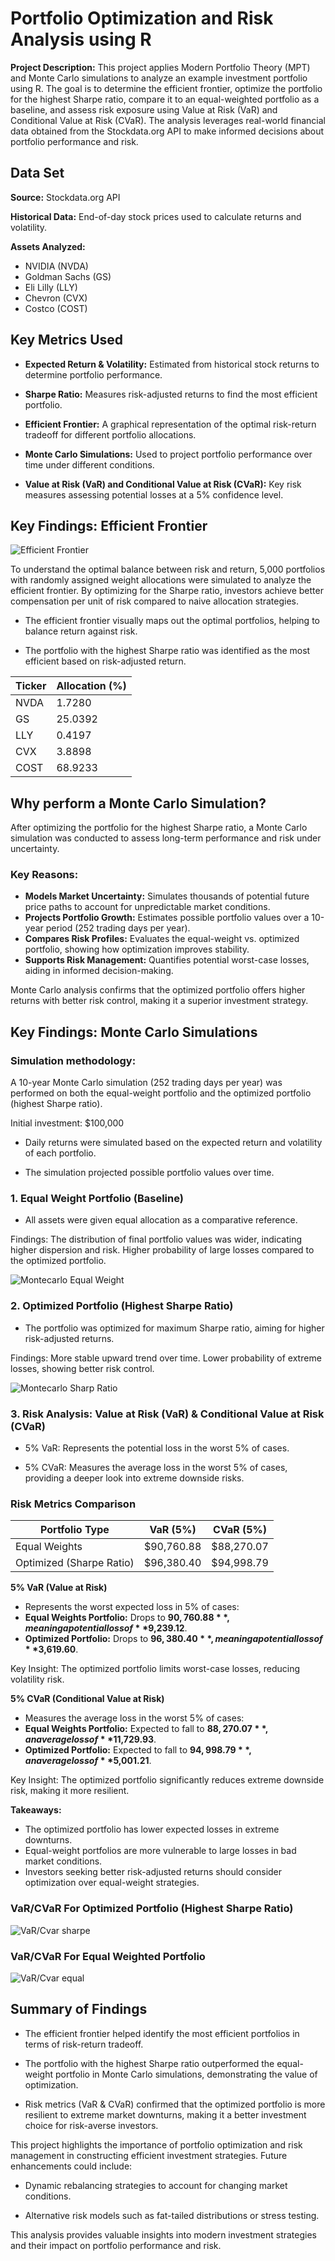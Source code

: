# Portfolio Optimization and Risk Analysis using R

**Project Description:**
This project applies Modern Portfolio Theory (MPT) and Monte Carlo simulations to analyze an example investment portfolio using R. The goal is to determine the efficient frontier, optimize the portfolio for the highest Sharpe ratio, compare it to an equal-weighted portfolio as a baseline, and assess risk exposure using Value at Risk (VaR) and Conditional Value at Risk (CVaR). The analysis leverages real-world financial data obtained from the Stockdata.org API to make informed decisions about portfolio performance and risk.

## **Data Set**
**Source:** Stockdata.org API

**Historical Data:** End-of-day stock prices used to calculate returns and volatility.

**Assets Analyzed:**
- NVIDIA (NVDA)
- Goldman Sachs (GS)
- Eli Lilly (LLY)
- Chevron (CVX)
- Costco (COST)



## **Key Metrics Used**

- **Expected Return & Volatility:** Estimated from historical stock returns to determine portfolio performance.

- **Sharpe Ratio:** Measures risk-adjusted returns to find the most efficient portfolio.

- **Efficient Frontier:** A graphical representation of the optimal risk-return tradeoff for different portfolio allocations.

- **Monte Carlo Simulations:** Used to project portfolio performance over time under different conditions.

- **Value at Risk (VaR) and Conditional Value at Risk (CVaR):** Key risk measures assessing potential losses at a 5% confidence level.

## **Key Findings: Efficient Frontier**
![Efficient Frontier](https://github.com/T-Tamz/Portfolio-Optimization-and-Risk-Analysis-using-R/blob/6eade80fb92a889b1d1daa704ce943e5e2501e7d/Images/Effecient%20frontier/Effecient%20Frontier%20.png)

To understand the optimal balance between risk and return, 5,000 portfolios with randomly assigned weight allocations were simulated to analyze the efficient frontier. By optimizing for the Sharpe ratio, investors achieve better compensation per unit of risk compared to naive allocation strategies.

- The efficient frontier visually maps out the optimal portfolios, helping to balance return against risk.

- The portfolio with the highest Sharpe ratio was identified as the most efficient based on risk-adjusted return.

| Ticker | Allocation (%) |
|--------|--------------|
| NVDA   | 1.7280       |
| GS     | 25.0392      |
| LLY    | 0.4197       |
| CVX    | 3.8898       |
| COST   | 68.9233      |

## **Why perform a Monte Carlo Simulation?**
After optimizing the portfolio for the highest Sharpe ratio, a Monte Carlo simulation was conducted to assess long-term performance and risk under uncertainty.

### Key Reasons:
- **Models Market Uncertainty:** Simulates thousands of potential future price paths to account for unpredictable market conditions.
- **Projects Portfolio Growth:** Estimates possible portfolio values over a 10-year period (252 trading days per year).
- **Compares Risk Profiles:** Evaluates the equal-weight vs. optimized portfolio, showing how optimization improves stability.
- **Supports Risk Management:** Quantifies potential worst-case losses, aiding in informed decision-making.

Monte Carlo analysis confirms that the optimized portfolio offers higher returns with better risk control, making it a superior investment strategy.

## **Key Findings: Monte Carlo Simulations** 
### Simulation methodology:
A 10-year Monte Carlo simulation (252 trading days per year) was performed on both the equal-weight portfolio and the optimized portfolio (highest Sharpe ratio).

Initial investment: $100,000

- Daily returns were simulated based on the expected return and volatility of each portfolio.

- The simulation projected possible portfolio values over time.



### 1. Equal Weight Portfolio (Baseline)
- All assets were given equal allocation as a comparative reference.

Findings:
The distribution of final portfolio values was wider, indicating higher dispersion and risk. Higher probability of large losses compared to the optimized portfolio.

  ![Montecarlo Equal Weight](https://github.com/T-Tamz/Portfolio-Optimization-and-Risk-Analysis-using-R/blob/6eade80fb92a889b1d1daa704ce943e5e2501e7d/Images/Montecarlo%20equal%20weights/Equal%20weights%20motecarlo.png)

### 2. Optimized Portfolio (Highest Sharpe Ratio)
- The portfolio was optimized for maximum Sharpe ratio, aiming for higher risk-adjusted returns.

Findings:
More stable upward trend over time. Lower probability of extreme losses, showing better risk control.

 ![Montecarlo Sharp Ratio](https://github.com/T-Tamz/Portfolio-Optimization-and-Risk-Analysis-using-R/blob/6eade80fb92a889b1d1daa704ce943e5e2501e7d/Images/Montecarlo%20Optimized%20Sharpe/Montecarlo%20Optimized.png)


### 3. Risk Analysis: Value at Risk (VaR) & Conditional Value at Risk (CVaR)

- 5% VaR: Represents the potential loss in the worst 5% of cases.

- 5% CVaR: Measures the average loss in the worst 5% of cases, providing a deeper look into extreme downside risks.

### Risk Metrics Comparison

| Portfolio Type              | VaR (5%)    | CVaR (5%)    |
|-----------------------------|------------|-------------|
| Equal Weights               | $90,760.88 | $88,270.07  |
| Optimized (Sharpe Ratio)    | $96,380.40 | $94,998.79  |
 

**5% VaR (Value at Risk)**
- Represents the worst expected loss in 5% of cases:
- **Equal Weights Portfolio:** Drops to **$90,760.88**, meaning a potential loss of **$9,239.12**.
- **Optimized Portfolio:** Drops to **$96,380.40**, meaning a potential loss of **$3,619.60**.

Key Insight: The optimized portfolio limits worst-case losses, reducing volatility risk.

**5% CVaR (Conditional Value at Risk)**
- Measures the average loss in the worst 5% of cases:
- **Equal Weights Portfolio:** Expected to fall to **$88,270.07**, an average loss of **$11,729.93**.
- **Optimized Portfolio:** Expected to fall to **$94,998.79**, an average loss of **$5,001.21**.

Key Insight: The optimized portfolio significantly reduces extreme downside risk, making it more resilient.

**Takeaways:**
- The optimized portfolio has lower expected losses in extreme downturns.
- Equal-weight portfolios are more vulnerable to large losses in bad market conditions.
- Investors seeking better risk-adjusted returns should consider optimization over equal-weight strategies.

### VaR/CVaR For Optimized Portfolio (Highest Sharpe Ratio)
 ![VaR/Cvar sharpe](https://github.com/T-Tamz/Portfolio-Optimization-and-Risk-Analysis-using-R/blob/6eade80fb92a889b1d1daa704ce943e5e2501e7d/Images/Montecarlo%20Optimized%20Sharpe/Optimized%20Var%20CVAR.png)

 ### VaR/CVaR For Equal Weighted Portfolio
 ![VaR/Cvar equal](https://github.com/T-Tamz/Portfolio-Optimization-and-Risk-Analysis-using-R/blob/bb076343f76c5ec8d20836a359d487ca9b7b9076/Images/Montecarlo%20equal%20weights/VAR%2CCVAR%20equal%20weights%20graph.png)



## Summary of Findings

- The efficient frontier helped identify the most efficient portfolios in terms of risk-return tradeoff.

- The portfolio with the highest Sharpe ratio outperformed the equal-weight portfolio in Monte Carlo simulations, demonstrating the value of optimization.

- Risk metrics (VaR & CVaR) confirmed that the optimized portfolio is more resilient to extreme market downturns, making it a better investment choice for risk-averse investors.

This project highlights the importance of portfolio optimization and risk management in constructing efficient investment strategies. Future enhancements could include:

- Dynamic rebalancing strategies to account for changing market conditions.

- Alternative risk models such as fat-tailed distributions or stress testing.

This analysis provides valuable insights into modern investment strategies and their impact on portfolio performance and risk.
